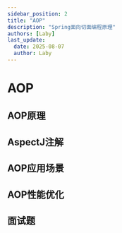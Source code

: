 ```yaml
---
sidebar_position: 2
title: "AOP"
description: "Spring面向切面编程原理"
authors: [Laby]
last_update:
  date: 2025-08-07
  author: Laby
---
```


# AOP

## AOP原理

## AspectJ注解

## AOP应用场景

## AOP性能优化

## 面试题 